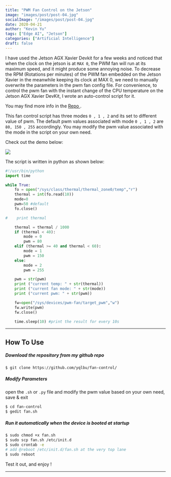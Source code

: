 ```yaml
---
title: "PWM Fan Control on the Jetson"
image: "images/post/post-04.jpg"
socialImage: "/images/post/post-04.jpg"
date: 2020-04-21
author: "Kevin Yu"
tags: ["Edge AI", "Jetson"]
categories: ["Artificial Intelligence"]
draft: false
---
```


I have used the Jetson AGX Xavier Devkit for a few weeks and noticed that when the clock on the jetson is at `MAX 0`, the PWM fan will run at its maximum speed, and it might produce some annoying noise. To decrease the RPM (Rotations per minutes) of the PWM fan embedded on the Jetson Xavier in the meanwhile keeping its clock at MAX 0, we need to manually overwrite the parameters in the pwm fan config file. For convenience, to control the pwm fan with the instant change of the CPU temperature on the Jetson AGX Xavier DevKit, I wrote an auto-control script for it.

You may find more info in the [ Repo ](https://github.com/yqlbu/fan-control).

This fan control script has three modes `0 , 1 , 2` and its set to different value of pwm. The default pwm values associated with mode `0 , 1 , 2` are `80, 150 , 255` accordingly. You may modify the pwm value associated with the mode in the script on your own need.

Check out the demo below:

![](https://objectstorage.ap-tokyo-1.oraclecloud.com/n/nrmjjlvckvsb/b/blog-content-20211009/o/post-04-demo-2048x1152.png)

The script is written in python as shown below:

```python
#!/usr/bin/python
import time

while True:
    fo = open("/sys/class/thermal/thermal_zone0/temp","r")
    thermal = int(fo.read(10))
    mode=0
    pwm=50 #default
    fo.close()

#    print thermal

    thermal = thermal / 1000
    if (thermal < 40):
        mode = 0
        pwm = 80
    elif (thermal >= 40 and thermal < 60):
        mode = 1
        pwm = 150
    else:
        mode = 2
        pwm = 255

    pwm = str(pwm)
    print ("current temp: " + str(thermal))
    print ("current fan mode: " + str(mode))
    print ("current pwm: " + str(pwm))

    fw=open("/sys/devices/pwm-fan/target_pwm","w")
    fw.write(pwm)
    fw.close()

    time.sleep(10) #print the result for every 10s
```

---

## How To Use

##### Download the repository from my github repo

```
$ git clone https://github.com/yqlbu/fan-control/
```

##### Modify Parameters

open the `.sh` or `.py` file and modify the pwm value based on your own need, save & exit

```bash
$ cd fan-control
$ gedit fan.sh
```

##### Run it automatically when the device is booted at startup

```bash
$ sudo chmod +x fan.sh
$ sudo scp fan.sh /etc/init.d
$ sudo crontab -e
# add @reboot /etc/init.d/fan.sh at the very top lane
$ sudo reboot
```

Test it out, and enjoy !

---
